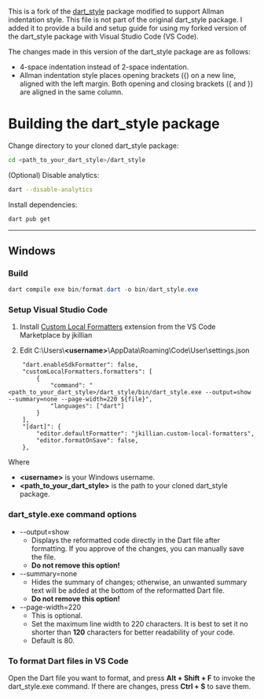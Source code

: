 This is a fork of the [dart_style](https://github.com/dart-lang/dart_style) package modified to support Allman indentation style. This file is not part of the original dart_style package. I added it to provide a build and setup guide for using my forked version of the dart_style package with Visual Studio Code (VS Code).

The changes made in this version of the dart_style package are as follows:

- 4-space indentation instead of 2-space indentation.
- Allman indentation style places opening brackets ({) on a new line, aligned with the left margin. Both opening and closing brackets ({ and }) are aligned in the same column.

# Building the dart_style package

Change directory to your cloned dart_style package:

```sh
cd <path_to_your_dart_style>/dart_style
```

(Optional) Disable analytics:
```sh
dart --disable-analytics
```

Install dependencies:
```sh
dart pub get
```

---

## Windows

### Build

```powershell
dart compile exe bin/format.dart -o bin/dart_style.exe
```

### Setup Visual Studio Code

1. Install [Custom Local Formatters](https://github.com/JKillian/vscode-custom-local-formatters) extension from the VS Code Marketplace by jkillian 

2. Edit C:\Users\\**\<username\>**\AppData\Roaming\Code\User\settings.json

```
    "dart.enableSdkFormatter": false,
    "customLocalFormatters.formatters": [
        {
            "command": "<path_to_your_dart_style>/dart_style/bin/dart_style.exe --output=show --summary=none --page-width=220 ${file}",
            "languages": ["dart"]
        }
    ],
    "[dart]": {
        "editor.defaultFormatter": "jkillian.custom-local-formatters",
        "editor.formatOnSave": false,
    },
```
Where
  - **\<username\>** is your Windows username.
  - **\<path_to_your_dart_style\>** is the path to your cloned dart_style  package.

### dart_style.exe command options

  - --output=show
    - Displays the reformatted code directly in the Dart file after formatting. If you approve of the changes, you can manually save the file.
    - **Do not remove this option!**
  - --summary=none
    - Hides the summary of changes; otherwise, an unwanted summary text will be added at the bottom of the reformatted Dart file.
    - **Do not remove this option!**
  - --page-width=220
    - This is optional.
    - Set the maximum line width to 220 characters. It is best to set it no shorter than **120** characters for better readability of your code.
    - Default is 80.

### To format Dart files in VS Code

Open the Dart file you want to format, and press **Alt + Shift + F** to invoke the dart_style.exe command. If there are changes, press **Ctrl + S** to save them.